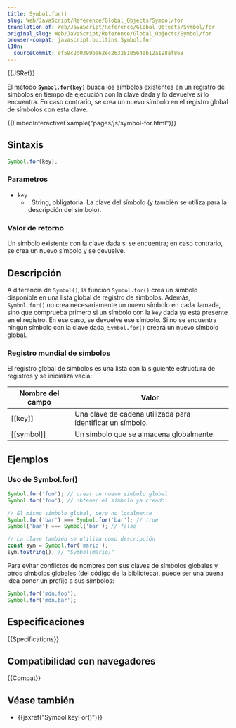 ```yaml
---
title: Symbol.for()
slug: Web/JavaScript/Reference/Global_Objects/Symbol/for
translation_of: Web/JavaScript/Reference/Global_Objects/Symbol/for
original_slug: Web/JavaScript/Reference/Global_Objects/Symbol/for
browser-compat: javascript.builtins.Symbol.for
l10n:
  sourceCommit: ef59c2d0399ba62ec2632810564ab12a198af868
---
```


{{JSRef}}

El método **`Symbol.for(key)`** busca los símbolos existentes en un registro de símbolos en tiempo de ejecución con la clave dada y lo devuelve si lo encuentra. En caso contrario, se crea un nuevo símbolo en el registro global de símbolos con esta clave.

{{EmbedInteractiveExample("pages/js/symbol-for.html")}}

## Sintaxis

```js
Symbol.for(key);
```

### Parametros

- `key`
  - : String, obligatoria. La clave del símbolo (y también se utiliza para la descripción del símbolo).

### Valor de retorno

Un símbolo existente con la clave dada si se encuentra; en caso contrario, se crea un nuevo símbolo y se devuelve.

## Descripción

A diferencia de `Symbol()`, la función `Symbol.for()` crea un símbolo disponible en una lista global de registro de símbolos. Además, `Symbol.for()` no crea necesariamente un nuevo símbolo en cada llamada, sino que comprueba primero si un símbolo con la `key` dada ya está presente en el registro. En ese caso, se devuelve ese símbolo. Si no se encuentra ningún símbolo con la clave dada, `Symbol.for()` creará un nuevo símbolo global.

### Registro mundial de símbolos

El registro global de símbolos es una lista con la siguiente estructura de registros y se inicializa vacía:

| Nombre del campo | Valor                                                      |
| ---------------- | ---------------------------------------------------------- |
| [[key]]          | Una clave de cadena utilizada para identificar un símbolo. |
| [[symbol]]       | Un símbolo que se almacena globalmente.                    |

## Ejemplos

### Uso de Symbol.for()

```js
Symbol.for('foo'); // crear un nuevo símbolo global
Symbol.for('foo'); // obtener el símbolo ya creado

// El mismo símbolo global, pero no localmente
Symbol.for('bar') === Symbol.for('bar'); // true
Symbol('bar') === Symbol('bar'); // false

// La clave también se utiliza como descripción
const sym = Symbol.for('mario');
sym.toString(); // "Symbol(mario)"
```

Para evitar conflictos de nombres con sus claves de símbolos globales y otros símbolos globales (del código de la biblioteca), puede ser una buena idea poner un prefijo a sus símbolos:

```js
Symbol.for('mdn.foo');
Symbol.for('mdn.bar');
```

## Especificaciones

{{Specifications}}

## Compatibilidad con navegadores

{{Compat}}

## Véase también

- {{jsxref("Symbol.keyFor()")}}
